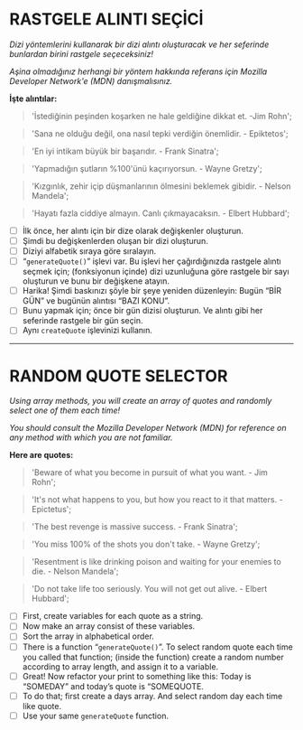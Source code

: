 # RASTGELE ALINTI SEÇİCİ

*Dizi yöntemlerini kullanarak bir dizi alıntı oluşturacak ve her seferinde bunlardan birini rastgele seçeceksiniz!*

*Aşina olmadığınız herhangi bir yöntem hakkında referans için Mozilla Developer Network'e (MDN) danışmalısınız.*

**İşte alıntılar:**

> 'İstediğinin peşinden koşarken ne hale geldiğine dikkat et. -Jim Rohn';

> 'Sana ne olduğu değil, ona nasıl tepki verdiğin önemlidir. - Epiktetos';

> 'En iyi intikam büyük bir başarıdır. - Frank Sinatra';

> 'Yapmadığın şutların %100'ünü kaçırıyorsun. - Wayne Gretzy';

> 'Kızgınlık, zehir içip düşmanlarının ölmesini beklemek gibidir. - Nelson Mandela';

> 'Hayatı fazla ciddiye almayın. Canlı çıkmayacaksın. - Elbert Hubbard';

* [ ] İlk önce, her alıntı için bir dize olarak değişkenler oluşturun.
* [ ] Şimdi bu değişkenlerden oluşan bir dizi oluşturun.
* [ ] Diziyi alfabetik sıraya göre sıralayın.
* [ ] “`generateQuote()`” işlevi var. Bu işlevi her çağırdığınızda rastgele alıntı seçmek için; (fonksiyonun içinde) dizi uzunluğuna göre rastgele bir sayı oluşturun ve bunu bir değişkene atayın.
* [ ] Harika! Şimdi baskınızı şöyle bir şeye yeniden düzenleyin: Bugün “BİR GÜN” ve bugünün alıntısı “BAZI KONU”.
* [ ] Bunu yapmak için; önce bir gün dizisi oluşturun. Ve alıntı gibi her seferinde rastgele bir gün seçin.
* [ ] Aynı `createQuote` işlevinizi kullanın.

---

# RANDOM QUOTE SELECTOR

*Using array methods, you will create an array of quotes and randomly select one of them each time!*

*You should consult the Mozilla Developer Network (MDN) for reference on any method with which you are not familiar.*

**Here are quotes:**

> 'Beware of what you become in pursuit of what you want. - Jim Rohn';

> 'It\'s not what happens to you, but how you react to it that matters. - Epictetus';

> 'The best revenge is massive success. - Frank Sinatra';

> 'You miss 100% of the shots you don\'t take. - Wayne Gretzy';

> 'Resentment is like drinking poison and waiting for your enemies to die. - Nelson Mandela';

> 'Do not take life too seriously. You will not get out alive. - Elbert Hubbard';

* [ ] First, create variables for each quote as a string.
* [ ] Now make an array consist of these variables.
* [ ] Sort the array in alphabetical order.
* [ ] There is a function “`generateQuote()`”. To select random quote each time you called that function; (inside the function) create a random number according to array length, and assign it to a variable.
* [ ] Great! Now refactor your print to something like this: Today is “SOMEDAY” and today’s quote is “SOMEQUOTE.
* [ ] To do that; first create a days array. And select random day each time like quote.
* [ ] Use your same `generateQuote` function.
